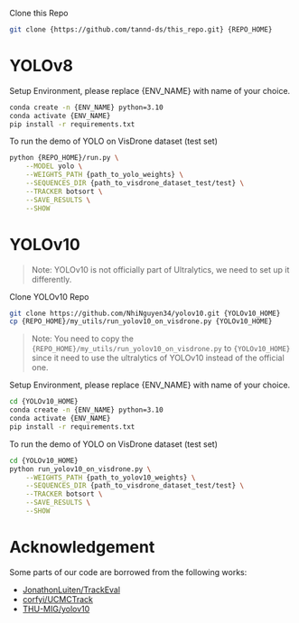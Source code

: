 Clone this Repo
```sh
git clone {https://github.com/tannd-ds/this_repo.git} {REPO_HOME}
```

# YOLOv8

Setup Environment, please replace {ENV_NAME} with name of your choice.
```sh
conda create -n {ENV_NAME} python=3.10
conda activate {ENV_NAME}
pip install -r requirements.txt
```

To run the demo of YOLO on VisDrone dataset (test set)
```sh
python {REPO_HOME}/run.py \
    --MODEL yolo \
    --WEIGHTS_PATH {path_to_yolo_weights} \
    --SEQUENCES_DIR {path_to_visdrone_dataset_test/test} \
    --TRACKER botsort \
    --SAVE_RESULTS \
    --SHOW
```

# YOLOv10

> Note: YOLOv10 is not officially part of Ultralytics, we need to set up it differently.

Clone YOLOv10 Repo
```sh
git clone https://github.com/NhiNguyen34/yolov10.git {YOLOv10_HOME}
cp {REPO_HOME}/my_utils/run_yolov10_on_visdrone.py {YOLOv10_HOME}
```

> Note: You need to copy the `{REPO_HOME}/my_utils/run_yolov10_on_visdrone.py` to `{YOLOv10_HOME}` since it need to use the ultralytics of YOLOv10 instead of the official one.

Setup Environment, please replace {ENV_NAME} with name of your choice.
```sh
cd {YOLOv10_HOME}
conda create -n {ENV_NAME} python=3.10
conda activate {ENV_NAME}
pip install -r requirements.txt
```

To run the demo of YOLO on VisDrone dataset (test set)
```sh
cd {YOLOv10_HOME}
python run_yolov10_on_visdrone.py \
    --WEIGHTS_PATH {path_to_yolov10_weights} \
    --SEQUENCES_DIR {path_to_visdrone_dataset_test/test} \
    --TRACKER botsort \
    --SAVE_RESULTS \
    --SHOW
```

# Acknowledgement

Some parts of our code are borrowed from the following works:
- [JonathonLuiten/TrackEval](https://github.com/JonathonLuiten/TrackEval)
- [corfyi/UCMCTrack](https://github.com/corfyi/ucmctrack)
- [THU-MIG/yolov10](https://github.com/THU-MIG/yolov10)